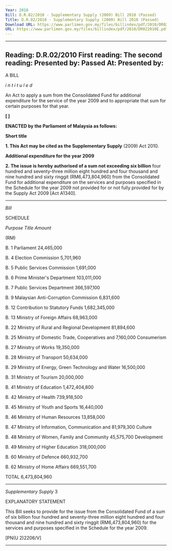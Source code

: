 ```yaml
---
Year: 2010
Bill: D.R.02/2010 - Supplementary Supply (2009) Bill 2010 (Passed)
Title: D.R.02/2010 - Supplementary Supply (2009) Bill 2010 (Passed)
Download URL: https://www.parlimen.gov.my/files/billindex/pdf/2010/DR022010E.pdf
URL: https://www.parlimen.gov.my/files/billindex/pdf/2010/DR022010E.pdf
---
```

---
Reading:
D.R.02/2010
First reading:
The second reading:
Presented by:
Passed At:
Presented by:
---

A BILL

_i n t i t u l e d_

An Act to apply a sum from the Consolidated Fund for additional
expenditure for the service of the year 2009 and to appropriate
that sum for certain purposes for that year.

**[ ]**

**ENACTED by the Parliament of Malaysia as follows:**

**Short title**

**1. This Act may be cited as the Supplementary Supply**
(2009) Act 2010.

**Additional expenditure for the year 2009**

**2. The issue is hereby authorised of a sum not exceeding six billion**
four hundred and seventy-three million eight hundred and four
thousand and nine hundred and sixty ringgit (RM6,473,804,960)
from the Consolidated Fund for additional expenditure on the
services and purposes specified in the Schedule for the year
2009 not provided for or not fully provided for by the Supply
Act 2009 [Act A1340].


-----

_Bill_

SCHEDULE

_Purpose_ _Title_ _Amount_

(RM)

B. 1 Parliament 24,465,000

B. 4 Election Commission 5,701,960

B. 5 Public Services Commission 1,691,000

B. 6 Prime Minister's Department 103,011,000

B. 7 Public Services Department 366,597,100

B. 9 Malaysian Anti-Corruption Commission 6,831,600

B. 12 Contribution to Statutory Funds 1,682,345,000

B. 13 Ministry of Foreign Affairs 68,963,000

B. 22 Ministry of Rural and Regional Development 81,894,600

B. 25 Ministry of Domestic Trade, Cooperatives and 7,160,000
Consumerism

B. 27 Ministry of Works 19,350,000

B. 28 Ministry of Transport 50,634,000

B. 29 Ministry of Energy, Green Technology and Water 16,500,000

B. 31 Ministry of Tourism 20,000,000

B. 41 Ministry of Education 1,472,404,800

B. 42 Ministry of Health 739,918,500

B. 45 Ministry of Youth and Sports 16,440,000

B. 46 Ministry of Human Resources 13,858,000

B. 47 Ministry of Information, Communication and 81,979,300
Culture

B. 48 Ministry of Women, Family and Community 45,575,700
Development

B. 49 Ministry of Higher Education 318,000,000

B. 60 Ministry of Defence 660,932,700

B. 62 Ministry of Home Affairs 669,551,700

TOTAL 6,473,804,960


-----

_Supplementary_ _Supply_ 3

EXPLANATORY STATEMENT

This Bill seeks to provide for the issue from the Consolidated Fund of a
sum of six billion four hundred and seventy-three million eight hundred and
four thousand and nine hundred and sixty ringgit (RM6,473,804,960) for the
services and purposes specified in the Schedule for the year 2009.

[PN(U 2)2206/V]


-----

